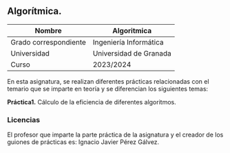 ## Algorítmica.

| Nombre                | Algoritmica                                               |
| --------------------- | --------------------------------------------------------- |
| Grado correspondiente | Ingeniería Informática                                    |
| Universidad           | Universidad de Granada                                    |
| Curso                 | 2023/2024                                                 |

En esta asignatura, se realizan diferentes prácticas relacionadas con el temario que se imparte en teoría y se diferencian los siguientes temas:

**Práctica1.** Cálculo de la eficiencia de diferentes algoritmos.



### Licencias
El profesor que imparte la parte práctica de la asignatura y el creador de los guiones de prácticas es: Ignacio Javier Pérez Gálvez.
